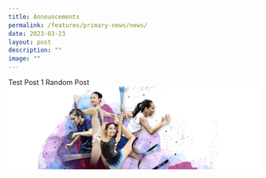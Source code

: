 ```yaml
---
title: Announcements
permalink: /features/primary-news/news/
date: 2023-03-23
layout: post
description: ""
image: ""
---
```





Test Post 1 Random Post ![](/images/CHIJSNGBanner.gif)
